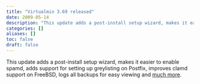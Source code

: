 ```yaml
---
title: "Virtualmin 3.69 released"
date: 2009-05-14
description: "This update adds a post-install setup wizard, makes it easier to enable spamd, adds support for..."
categories: []
aliases: []
toc: false
draft: false
---
```

This update adds a post-install setup wizard, makes it easier to enable spamd, adds support for setting up greylisting on Postfix, improves clamd support on FreeBSD, logs all backups for easy viewing and [much more][1].

  [1]: vchanges.html
